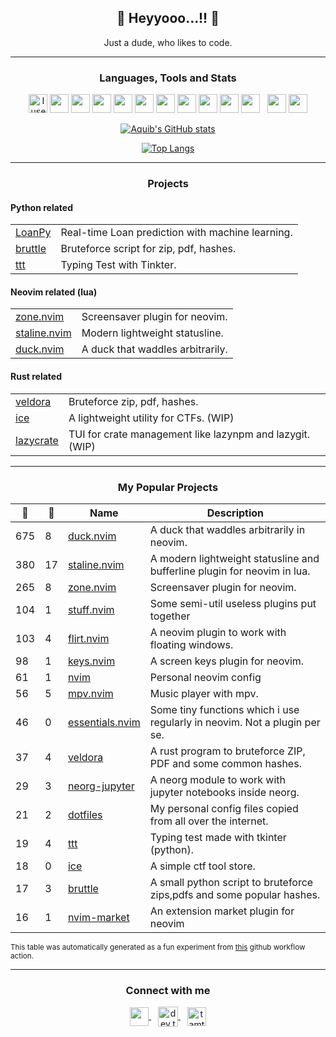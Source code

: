 <h2 align="center"> 💃 Heyyooo...!!  🕺</h2>

<p align="center"> Just a dude, who likes to code. </p>

---

<h3 align="center"> Languages, Tools and Stats </h3>
<p align="center">
	<img src="https://img.icons8.com/material-sharp/48/4a90e2/arch-linux.png" alt="I use Arch btw" width="30"/>
	<img src="https://img.icons8.com/ios-filled/50/fa314a/git.png" width="30"/>
	<img src="https://img.icons8.com/ios-filled/50/4a90e2/c-plus-plus-logo.png" width="30"/>
	<img src="https://img.icons8.com/ios-glyphs/60/fa314a/css3.png" width="30"/>
	<img src="https://img.icons8.com/color/48/4a90e2/dart.png" width="30"/>
	<img src="https://img.icons8.com/windows/96/fa314a/console.png" width="30"/>
	<img src="https://img.icons8.com/ios-filled/50/4a90e2/flutter.png" width="30"/>
	<img src="https://img.icons8.com/ios-filled/50/fa314a/html-5--v2.png" width="30"/>
	<img src="https://img.icons8.com/ios-glyphs/30/4a90e2/javascript.png" width="30"/>
	<img src="https://img.icons8.com/ios-filled/50/fa314a/java-coffee-cup-logo--v1.png" width="30"/>
	<img src="https://img.icons8.com/ios-filled/50/4a90e2/python.png" width="30"/> &nbsp;
	<img src="https://img.icons8.com/material-sharp/50/fa314a/crab.png" width="30"/>
	<img src="https://img.icons8.com/wired/64/4a90e2/svetle.png"/ width="30">
</p>

<!-- <h2 align="center"> Github Stats </h2> -->

<span align="center">

<div align="center">

[![Aquib's GitHub stats](https://github-readme-stats.vercel.app/api?username=tamton-aquib&hide=prs&custom_title=My%20Github%20Stat's&show_icons=true&theme=dracula&border_radius=10&hide_border=true&bg_color=15,0d1117,1a1b26)](https://github.com/anuraghazra/github-readme-stats)

</div>

<div align="center">

[![Top Langs](https://github-readme-stats.vercel.app/api/top-langs/?username=tamton-aquib&hide=Vim+Script,Emacs+Lisp,Lua,CSS,C,Roff&theme=dracula&hide_border=true&border_radius=10&bg_color=15,0d1117,1a1b26&show_icons=true&layout=compact)](https://github.com/anuraghazra/github-readme-stats)

</div>
</span>

---

<h3 align="center">Projects</h3>

#### Python related
<table>
<tr>
    <td><a target="_blank" href="https://github.com/tamton-aquib/LoanPy">LoanPy</a></td>
    <td>Real-time Loan prediction with machine learning.</td>
</tr>
<tr>
    <td><a target="_blank" href="https://github.com/tamton-aquib/bruttle">bruttle</a></td>
    <td>Bruteforce script for zip, pdf, hashes.</td>
</tr>
<tr>
    <td><a target="_blank" href="https://github.com/tamton-aquib/ttt">ttt</a></td>
    <td>Typing Test with Tinkter.</td>
</tr>
</table>


#### Neovim related (lua)
<table>
<tr>
    <td><a target="_blank" href="https://github.com/tamton-aquib/zone.nvim">zone.nvim</a></td>
    <td>Screensaver plugin for neovim.</td>
</tr>
<tr>
    <td><a target="_blank" href="https://github.com/tamton-aquib/staline.nvim">staline.nvim</a></td>
    <td>Modern lightweight statusline.</td>
</tr>
<tr>
    <td><a target="_blank" href="https://github.com/tamton-aquib/duck.nvim">duck.nvim</a></td>
    <td>A duck that waddles arbitrarily.</td>
</tr>
</table>

#### Rust related
<table>
<tr>
    <td><a target="_blank" href="https://github.com/tamton-aquib/veldora">veldora</a></td>
    <td>Bruteforce zip, pdf, hashes.</td>
</tr>
<tr>
    <td><a target="_blank" href="https://github.com/tamton-aquib/ice">ice</a></td>
    <td>A lightweight utility for CTFs. (WIP)</td>
</tr>
<tr>
    <td><a target="_blank" href="https://github.com/tamton-aquib/lazycrate">lazycrate</a></td>
    <td>TUI for crate management like lazynpm and lazygit. (WIP)</td>
</tr>
</table>

---

<!-- BEGIN -->

<h3 align="center">My Popular Projects</h3>

| :star2: | :fork_and_knife: | Name | Description |
|---|---|---|---|
| 675 | 8 | [duck.nvim](https://github.com/tamton-aquib/duck.nvim) | A duck that waddles arbitrarily in neovim. |
| 380 | 17 | [staline.nvim](https://github.com/tamton-aquib/staline.nvim) | A modern lightweight statusline and bufferline plugin for neovim in lua. |
| 265 | 8 | [zone.nvim](https://github.com/tamton-aquib/zone.nvim) | Screensaver plugin for neovim. |
| 104 | 1 | [stuff.nvim](https://github.com/tamton-aquib/stuff.nvim) | Some semi-util useless plugins put together |
| 103 | 4 | [flirt.nvim](https://github.com/tamton-aquib/flirt.nvim) | A neovim plugin to work with floating windows. |
| 98 | 1 | [keys.nvim](https://github.com/tamton-aquib/keys.nvim) | A screen keys plugin for neovim. |
| 61 | 1 | [nvim](https://github.com/tamton-aquib/nvim) | Personal neovim config |
| 56 | 5 | [mpv.nvim](https://github.com/tamton-aquib/mpv.nvim) | Music player with mpv. |
| 46 | 0 | [essentials.nvim](https://github.com/tamton-aquib/essentials.nvim) | Some tiny functions which i use regularly in neovim. Not a plugin per se. |
| 37 | 4 | [veldora](https://github.com/tamton-aquib/veldora) | A rust program to bruteforce ZIP, PDF and some common hashes. |
| 29 | 3 | [neorg-jupyter](https://github.com/tamton-aquib/neorg-jupyter) | A neorg module to work with jupyter notebooks inside neorg. |
| 21 | 2 | [dotfiles](https://github.com/tamton-aquib/dotfiles) | My personal config files copied from all over the internet. |
| 19 | 4 | [ttt](https://github.com/tamton-aquib/ttt) | Typing test made with tkinter (python). |
| 18 | 0 | [ice](https://github.com/tamton-aquib/ice) | A simple ctf tool store. |
| 17 | 3 | [bruttle](https://github.com/tamton-aquib/bruttle) | A small python script to bruteforce zips,pdfs and some popular hashes.  |
| 16 | 1 | [nvim-market](https://github.com/tamton-aquib/nvim-market) | An extension market plugin for neovim |

<sup>This table was automatically generated as a fun experiment from [this](https://github.com/tamton-aquib/tamton-aquib/blob/main/starz.py) github workflow action.</sup>

---

<!-- END -->

<h3 align="center"> Connect with me </h3>
<p align="center">
<a href="https://discordapp.com/users/845674119391477820" target="blank">
	<img align="center" target="_blank" src="https://img.icons8.com/color/96/000000/discord.png" width="30" />
</a>&ensp;
<a href="https://dev.to/tamtonaquib" target="blank">
	<img align="center" src="https://img.icons8.com/ios-filled/50/4a90e2/devpost.png" alt="dev.to" width="32"/>
</a>&ensp;
<a href="https://twitter.com/tamton_aquib" target="blank">
	<img align="center" target="_blank" src="https://img.icons8.com/plasticine/100/000000/twitter--v2.png" alt="tamton_aquib" width="30" />
</a>
</p>
